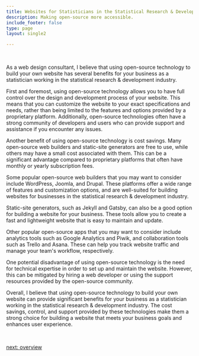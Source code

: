 ```yaml
---
title: Websites for Statisticians in the Statistical Research & Development  Industry
description: Making open-source more accessible.
include_footer: false
type: page
layout: single2

---
```


<br>
<p>
As a web design consultant, I believe that using open-source technology to build your own website has several benefits for your business as a statistician working in the statistical research & development industry.

First and foremost, using open-source technology allows you to have full control over the design and development process of your website. This means that you can customize the website to your exact specifications and needs, rather than being limited to the features and options provided by a proprietary platform. Additionally, open-source technologies often have a strong community of developers and users who can provide support and assistance if you encounter any issues.

Another benefit of using open-source technology is cost savings. Many open-source web builders and static-site generators are free to use, while others may have a small cost associated with them. This can be a significant advantage compared to proprietary platforms that often have monthly or yearly subscription fees.

Some popular open-source web builders that you may want to consider include WordPress, Joomla, and Drupal. These platforms offer a wide range of features and customization options, and are well-suited for building websites for businesses in the statistical research & development industry.

Static-site generators, such as Jekyll and Gatsby, can also be a good option for building a website for your business. These tools allow you to create a fast and lightweight website that is easy to maintain and update.

Other popular open-source apps that you may want to consider include analytics tools such as Google Analytics and Piwik, and collaboration tools such as Trello and Asana. These can help you track website traffic and manage your team's workflow, respectively.

One potential disadvantage of using open-source technology is the need for technical expertise in order to set up and maintain the website. However, this can be mitigated by hiring a web developer or using the support resources provided by the open-source community.

Overall, I believe that using open-source technology to build your own website can provide significant benefits for your business as a statistician working in the statistical research & development industry. The cost savings, control, and support provided by these technologies make them a strong choice for building a website that meets your business goals and enhances user experience.

<br>

<a href="https://workdojos.com/statistician/overview">next: overview</a>
<br>
<br>
</p>
